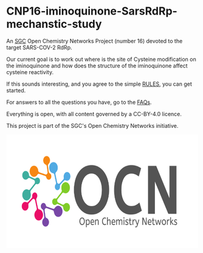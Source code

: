 # CNP16-iminoquinone-SarsRdRp-mechanstic-study

An [SGC]((https://www.thesgc.org/)) Open Chemistry Networks Project (number 16) devoted to the target SARS-COV-2 RdRp. 

Our current goal is to work out where is the site of Cysteine modification on the iminoquinone and how does the structure of the iminoquinone affect cysteine reactivity.

If this sounds interesting, and you agree to the simple [RULES](https://www.thesgc.org/sgc-open-chemistry-networks/terms-of-use), you can get started.

For answers to all the questions you have, go to the [FAQs](https://www.thesgc.org/sgc-open-chemistry-networks/faq).

Everything is open, with all content governed by a CC-BY-4.0 licence.

This project is part of the SGC's Open Chemistry Networks initiative.

<a href="url"><img src="https://github.com/StructuralGenomicsConsortium/Chemistry_TechOps_HowTo/blob/main/Open%20Chemistry%20Networks%20Logos/OCN_Logo_Final_smban.png?raw=true" align="centre" height="300" ></a>
